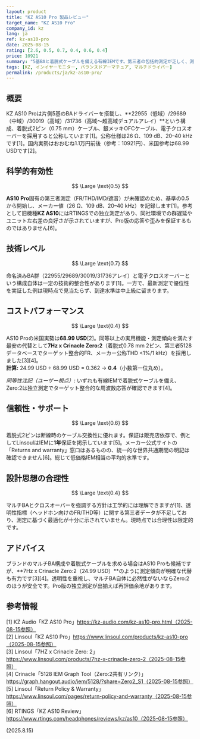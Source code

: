 ```yaml
---
layout: product
title: "KZ AS10 Pro 製品レビュー"
target_name: "KZ AS10 Pro"
company_id: kz
lang: ja
ref: kz-as10-pro
date: 2025-08-15
rating: [2.6, 0.5, 0.7, 0.4, 0.6, 0.4]
price: 10921
summary: "5基BAと着脱式ケーブルを備える有線IEMです。第三者の包括的測定が乏しく、測定で優位を示す安価な対抗機が存在するため、現時点の費用対効果は弱めです。"
tags: [KZ, インイヤーモニター, バランスドアーマチュア, マルチドライバー]
permalink: /products/ja/kz-as10-pro/
---
```

## 概要

KZ AS10 Proは片側5基のBAドライバーを搭載し、**22955（低域）/29689（中域）/30019（高域）/31736（高域〜超高域デュアルアレイ）**という構成、着脱式2ピン（0.75 mm）ケーブル、銀メッキOFCケーブル、電子クロスオーバーを採用すると公称しています[1]。公称仕様は26 Ω、109 dB、20–40 kHzです[1]。国内実勢はおおむね1.1万円前後（参考：10921円）、米国参考は68.99 USDです[2]。

## 科学的有効性

$$ \Large \text{0.5} $$

**AS10 Pro**固有の第三者測定（FR/THD/IMD/遮音）が未確認のため、基準の0.5から開始し、メーカー値（26 Ω、109 dB、20–40 kHz）を記録します[1]。参考として旧機種**KZ AS10**にはRTINGSでの独立測定があり、同社環境での群遅延やユニット左右差の良好さが示されていますが、Pro版の応答や歪みを保証するものではありません[6]。

## 技術レベル

$$ \Large \text{0.7} $$

命名済みBA群（22955/29689/30019/31736アレイ）と電子クロスオーバーという構成自体は一定の技術的整合性があります[1]。一方で、最新測定で優位性を実証した例は現時点で見当たらず、到達水準は中上級に留まります。

## コストパフォーマンス

$$ \Large \text{0.4} $$

AS10 Proの米国実勢は**68.99 USD**[2]。同等以上の実用機能・測定傾向を満たす最安の代替として**7Hz x Crinacle Zero:2**（着脱式0.78 mm 2ピン、第三者5128データベースでターゲット整合的FR、メーカー公称THD <1%/1 kHz）を採用しました[3][4]。  
**計算:** 24.99 USD ÷ 68.99 USD = 0.362 → **0.4**（小数第一位丸め）。

*同等性注記（ユーザー視点）:* いずれも有線IEMで着脱式ケーブルを備え、Zero:2は独立測定でターゲット整合的な周波数応答が確認できます[4]。

## 信頼性・サポート

$$ \Large \text{0.6} $$

着脱式2ピンは断線時のケーブル交換性に優れます。保証は販売店依存で、例としてLinsoulはIEMに**1年**保証を掲示しています[5]。メーカー公式サイトの「Returns and warranty」窓口はあるものの、統一的な世界共通期間の明記は確認できません[6]。総じて低価格IEM相当の平均的水準です。

## 設計思想の合理性

$$ \Large \text{0.4} $$

マルチBAとクロスオーバーを強調する方針は工学的には理解できますが[1]、透明性指標（ヘッドホン向けのFR/THD等）に関する第三者データが不足しており、測定に基づく最適化が十分に示されていません。現時点では合理性は限定的です。

## アドバイス

ブランドのマルチBA構成や着脱式ケーブルを求める場合はAS10 Proも候補ですが、**7Hz x Crinacle Zero:2（24.99 USD）**のように測定傾向が明確な代替も有力です[3][4]。透明性を重視し、マルチBA自体に必然性がないならZero:2のほうが安全です。Pro版の独立測定が出揃えば再評価余地があります。

## 参考情報

[1] KZ Audio「KZ AS10 Pro」https://kz-audio.com/kz-as10-pro.html（2025-08-15参照）  
[2] Linsoul「KZ AS10 Pro」https://www.linsoul.com/products/kz-as10-pro（2025-08-15参照）  
[3] Linsoul「7HZ x Crinacle Zero: 2」https://www.linsoul.com/products/7hz-x-crinacle-zero-2（2025-08-15参照）  
[4] Crinacle「5128 IEM Graph Tool（Zero:2共有リンク）」https://graph.hangout.audio/iem/5128/?share=Zero2_S1（2025-08-15参照）  
[5] Linsoul「Return Policy & Warranty」https://www.linsoul.com/pages/return-policy-and-warranty（2025-08-15参照）  
[6] RTINGS「KZ AS10 Review」https://www.rtings.com/headphones/reviews/kz/as10（2025-08-15参照）

(2025.8.15)

